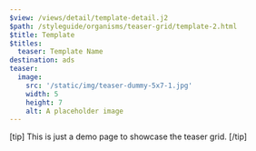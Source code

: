 ```yaml
---
$view: /views/detail/template-detail.j2
$path: /styleguide/organisms/teaser-grid/template-2.html
$title: Template
$titles:
  teaser: Template Name
destination: ads
teaser:
  image:
    src: '/static/img/teaser-dummy-5x7-1.jpg'
    width: 5
    height: 7
    alt: A placeholder image
---
```

[tip]
This is just a demo page to showcase the teaser grid.
[/tip]
